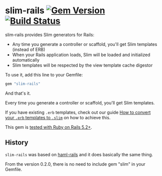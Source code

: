 # slim-rails [![Gem Version](https://img.shields.io/gem/v/slim-rails.svg)](http://rubygems.org/gems/slim-rails) [![Build Status](https://github.com/slim-template/slim-rails/actions/workflows/main.yml/badge.svg)](https://github.com/slim-template/slim-rails/actions/workflows/main.yml)

slim-rails provides Slim generators for Rails:

* Any time you generate a controller or scaffold, you'll get Slim templates
  (instead of ERB)
* When your Rails application loads, Slim will be loaded and initialized
  automatically
* Slim templates will be respected by the view template cache digestor

To use it, add this line to your Gemfile:

```ruby
gem "slim-rails"
```

And that's it.

Every time you generate a controller or scaffold, you'll get Slim templates.

If you have existing `.erb` templates, check out our guide [How to convert your `.erb` templates to `.slim`](https://github.com/slim-template/slim/wiki/Template-Converters-ERB-to-SLIM) on how to achieve this.

This gem is [tested with Ruby on Rails 5.2+](/.github/workflows/main.yml).

## History

`slim-rails` was based on [haml-rails](https://github.com/haml/haml-rails) and it does basically the same thing.

From the version 0.2.0, there is no need to include gem "slim" in your Gemfile.

